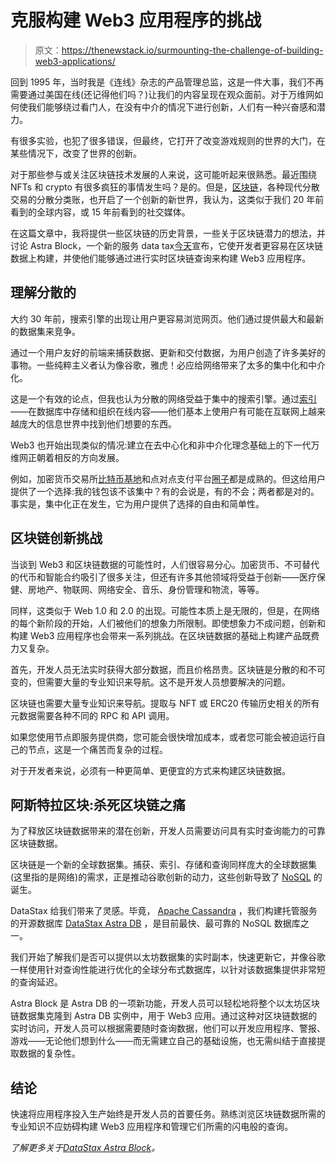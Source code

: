 # 克服构建 Web3 应用程序的挑战

> 原文：<https://thenewstack.io/surmounting-the-challenge-of-building-web3-applications/>

回到 1995 年，当时我是《连线》杂志的产品管理总监，这是一件大事，我们不再需要通过美国在线(还记得他们吗？)让我们的内容呈现在观众面前。对于万维网如何使我们能够绕过看门人，在没有中介的情况下进行创新，人们有一种兴奋感和潜力。

有很多实验，也犯了很多错误，但最终，它打开了改变游戏规则的世界的大门，在某些情况下，改变了世界的创新。

对于那些参与或关注区块链技术发展的人来说，这可能听起来很熟悉。最近围绕 NFTs 和 crypto 有很多疯狂的事情发生吗？是的。但是，[区块链](https://thenewstack.io/are-application-specific-chains-the-future-of-blockchain/)，各种现代分散交易的分散分类账，也开启了一个创新的新世界，我认为，这类似于我们 20 年前看到的全球内容，或 15 年前看到的社交媒体。

在这篇文章中，我将提供一些区块链的历史背景，一些关于区块链潜力的想法，并讨论 Astra Block，一个新的服务 data tax[今天](https://dtsx.io/3RKkAE3)宣布，它使开发者更容易在区块链数据上构建，并使他们能够通过进行实时区块链查询来构建 Web3 应用程序。

## 理解分散的

大约 30 年前，搜索引擎的出现让用户更容易浏览网页。他们通过提供最大和最新的数据集来竞争。

通过一个用户友好的前端来捕获数据、更新和交付数据，为用户创造了许多美好的事物。一些纯粹主义者认为像谷歌，雅虎！必应给网络带来了太多的集中化和中介化。

这是一个有效的论点，但我也认为分散的网络受益于集中的搜索引擎。通过[索引](https://thenewstack.io/boost-cassandra-data-models-with-storage-attached-indexing/)——在数据库中存储和组织在线内容——他们基本上使用户有可能在互联网上越来越庞大的信息世界中找到他们想要的东西。

Web3 也开始出现类似的情况:建立在去中心化和非中介化理念基础上的下一代万维网正朝着相反的方向发展。

例如，加密货币交易所[比特币基地](https://www.coinbase.com/)和点对点支付平台[圈子](https://www.circle.com/en/)都是成熟的。但这给用户提供了一个选择:我的钱包该不该集中？有的会说是，有的不会；两者都是对的。事实是，集中化正在发生，它为用户提供了选择的自由和简单性。

## 区块链创新挑战

当谈到 Web3 和区块链数据的可能性时，人们很容易分心。加密货币、不可替代的代币和智能合约吸引了很多关注，但还有许多其他领域将受益于创新——医疗保健、房地产、物联网、网络安全、音乐、身份管理和物流，等等。

同样，这类似于 Web 1.0 和 2.0 的出现。可能性本质上是无限的，但是，在网络的每个新阶段的开始，人们被他们的想象力所限制。即使想象力不成问题，创新和构建 Web3 应用程序也会带来一系列挑战。在区块链数据的基础上构建产品既费力又复杂。

首先，开发人员无法实时获得大部分数据，而且价格昂贵。区块链是分散的和不可变的，但需要大量的专业知识来导航。这不是开发人员想要解决的问题。

区块链也需要大量专业知识来导航。提取与 NFT 或 ERC20 传输历史相关的所有元数据需要各种不同的 RPC 和 API 调用。

如果您使用节点即服务提供商，您可能会很快增加成本，或者您可能会被迫运行自己的节点，这是一个痛苦而复杂的过程。

对于开发者来说，必须有一种更简单、更便宜的方式来构建区块链数据。

## 阿斯特拉区块:杀死区块链之痛

为了释放区块链数据带来的潜在创新，开发人员需要访问具有实时查询能力的可靠区块链数据。

区块链是一个新的全球数据集。捕获、索引、存储和查询同样庞大的全球数据集(这里指的是网络)的需求，正是推动谷歌创新的动力，这些创新导致了 [NoSQL](https://dtsx.io/3lhIXg0) 的诞生。

DataStax 给我们带来了灵感。毕竟， [Apache Cassandra](https://dtsx.io/3HCh9ur) ，我们构建托管服务的开源数据库 [DataStax Astra DB](https://dtsx.io/3Yp1jtS) ，是目前最快、最可靠的 NoSQL 数据库之一。

我们开始了解我们是否可以提供以太坊数据集的实时副本，快速更新它，并像谷歌一样使用针对查询性能进行优化的全球分布式数据库，以针对该数据集提供非常短的查询延迟。

Astra Block 是 Astra DB 的一项新功能，开发人员可以轻松地将整个以太坊区块链数据集克隆到 Astra DB 实例中，用于 Web3 应用。通过这种对区块链数据的实时访问，开发人员可以根据需要随时查询数据，他们可以开发应用程序、警报、游戏——无论他们想到什么——而无需建立自己的基础设施，也无需纠结于直接提取数据的复杂性。

## 结论

快速将应用程序投入生产始终是开发人员的首要任务。熟练浏览区块链数据所需的专业知识不应妨碍构建 Web3 应用程序和管理它们所需的闪电般的查询。

*了解更多关于*[*DataStax Astra Block*](https://dtsx.io/3DLNjm3)*。*

<svg xmlns:xlink="http://www.w3.org/1999/xlink" viewBox="0 0 68 31" version="1.1"><title>Group</title> <desc>Created with Sketch.</desc></svg>